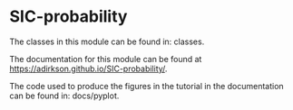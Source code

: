 # SIC-probability

The classes in this module can be found in: classes.

The documentation for this module can be found at https://adirkson.github.io/SIC-probability/.

The code used to produce the figures in the tutorial in the documentation can be found in: docs/pyplot.
